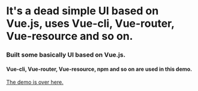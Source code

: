# It's a dead simple UI based on Vue.js, uses Vue-cli, Vue-router, Vue-resource and so on.

### Built some basically UI based on Vue.js.

#### Vue-cli, Vue-router, Vue-resource, npm and so on are used in this demo.

[The demo is over here.](https://jasonzz7.github.io/Some-practice-of-Vue.js/dist/)
